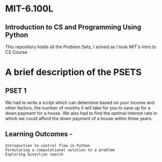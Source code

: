 # MIT-6.100L
## Introduction to CS and Programming Using Python
This repository holds all the Problem Sets, I solved as I took MIT's intro to CS Course

# A brief description of the PSETS
## PSET 1 
We had to write a script which can determine based on your income and other factors, the number of months it will take for you to save up for a down payment for a house. We also had to find the optimal interest rate in which we could afford the down payment of a house within three years.
## Learning Outcomes -
    Introduction to control flow in Python
    Formulating a computational solution to a problem
    Exploring bisection search
